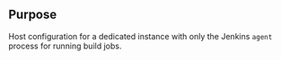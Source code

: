 ## Purpose
Host configuration for a dedicated instance 
with only the Jenkins `agent` process
for running build jobs.
